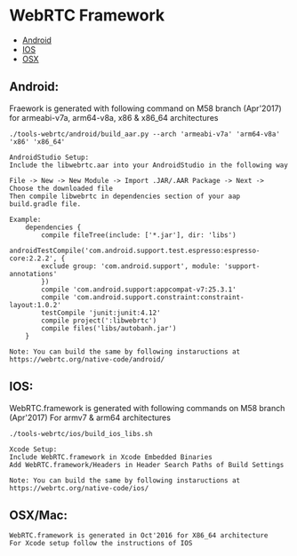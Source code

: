 WebRTC Framework
=================


* [Android](#android)
* [IOS](#ios)
* [OSX](#osxmac)


## Android:

Fraework is generated with following command on M58 branch (Apr'2017)
for armeabi-v7a, arm64-v8a, x86 & x86_64 architectures
	
	./tools-webrtc/android/build_aar.py --arch 'armeabi-v7a' 'arm64-v8a' 'x86' 'x86_64'
	
	AndroidStudio Setup:
	Include the libwebrtc.aar into your AndroidStudio in the following way

	File -> New -> New Module -> Import .JAR/.AAR Package -> Next -> Choose the downloaded file
	Then compile libwebrtc in dependencies section of your aap build.gradle file.
	
	Example:
		dependencies {
		    compile fileTree(include: ['*.jar'], dir: 'libs')
		    androidTestCompile('com.android.support.test.espresso:espresso-core:2.2.2', {
			exclude group: 'com.android.support', module: 'support-annotations'
		    })
		    compile 'com.android.support:appcompat-v7:25.3.1'
		    compile 'com.android.support.constraint:constraint-layout:1.0.2'
		    testCompile 'junit:junit:4.12'
		    compile project(':libwebrtc')
		    compile files('libs/autobanh.jar')
		}

	Note: You can build the same by following instaructions at https://webrtc.org/native-code/android/
	
## IOS:

WebRTC.framework is generated with following commands on M58 branch (Apr'2017)
For armv7 & arm64 architectures
	
	./tools-webrtc/ios/build_ios_libs.sh	
	
	Xcode Setup:
	Include WebRTC.framework in Xcode Embedded Binaries
	Add WebRTC.framework/Headers in Header Search Paths of Build Settings
	
	Note: You can build the same by following instaructions at https://webrtc.org/native-code/ios/

## OSX/Mac: 
	WebRTC.framework is generated in Oct'2016 for X86_64 architecture
	For Xcode setup follow the instructions of IOS 
